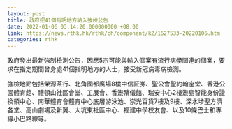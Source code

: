 ```yaml
---
layout: post
title: 政府把41個指明地方納入強檢公告
date: 2022-01-06 03:14:20.000000000 +08:00
link: https://news.rthk.hk/rthk/ch/component/k2/1627533-20220106.htm
categories: rthk
---
```


政府發出最新強制檢測公告，因應5宗可能與輸入個案有流行病學關連的個案，要求在指定期間曾身處41個指明地方的人士，接受新冠病毒病檢測。 

強檢地點包括榮源茶行、北角國都廣場8樓中信証券、聖公會聖約翰座堂、香港公園體育館、禮頓山社區會堂、工展會、香港殯儀館、瑞安中心2樓港島智能身份證換領中心、南華體育會體育中心底層游泳池、崇光百貨7樓及9樓、深水埗聖方濟各堂、高山劇場及新翼、大坑東社區中心、福建中學校友會、以及10條巴士和專線小巴路線等。　
